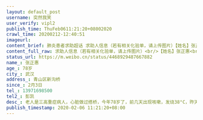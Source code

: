 ```yaml
---
layout: default_post
username: 突然我笑
user_verify: vipl2
publish_time: ThuFeb0611:21:20+08002020
crawl_time: 20200212-12:40:51
imageurl: 
content_brief: 肺炎患者求助超话 求助人信息（若有相关化验单，请上传图片）【姓名】张正惠【年龄】78岁【所在城市】武汉【所在小区、社区】青山区 新沟桥 【患病时间】2月3日【联系方式】13971698500 【其他紧急联系人】彭凯【病情描述】老人是三高重症病人，心脏做过搭桥，今年78岁了，前几天出现咳嗽 ...全文
content_full_raw: 求助人信息（若有相关化验单，请上传图片）<br/>【姓名】张正惠<br/>【年龄】78岁<br/>【所在城市】武汉<br/>【所在小区、社区】青山区新沟桥<br/>【患病时间】2月3日<br/>【联系方式】13971698500<br/>【其他紧急联系人】彭凯<br/>【病情描述】<br/>老人是三高重症病人，心脏做过搭桥，今年78岁了，前几天出现咳嗽，发烧38°C，昨天晚上去青山区华润武钢医院就诊。<br/><br/>CT诊断结果是高度疑似，双肺病毒感染，老人呼吸困难，精神恍惚。<br/><br/>可是无法做核酸检测，不能确诊，不能住院治疗，打完吊针就让她回家隔离观察。<br/><br/>可家里还有80岁的老父亲，身体也不好，这几天在一起同吃同住，也极大可能被传染。<br/><br/>现在迫切希望能给老人做核酸检测确诊，好让她住院治疗！
status_url: https://m.weibo.cn/status/4468929487667882
name_: 张正惠
age_: 78岁
city_: 武汉
address_: 青山区新沟桥
since_: 2月3日
tel_: 13971698500
tel2_: 彭凯
desc_: 老人是三高重症病人，心脏做过搭桥，今年78岁了，前几天出现咳嗽，发烧38°C，昨天晚上去青山区华润武钢医院就诊。CT诊断结果是高度疑似，双肺病毒感染，老人呼吸困难，精神恍惚。可是无法做核酸检测，不能确诊，不能住院治疗，打完吊针就让她回家隔离观察。可家里还有80岁的老父亲，身体也不好，这几天在一起同吃同住，也极大可能被传染。现在迫切希望能给老人做核酸检测确诊，好让她住院治疗！
publish_timestamp: 2020-02-06 11:21:20+08:00
---
```

